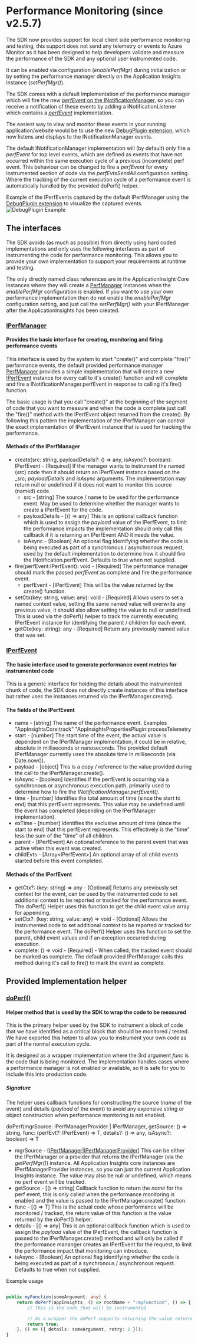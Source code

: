 # Performance Monitoring (since v2.5.7)

The SDK now provides support for local client side performance monitoring and testing, this support does not send any telemetry or events to Azure Monitor as it has been designed to help developers validate and measure the performance of the SDK and any optional user instrumented code.

It can be enabled via configuration (_enablePerfMgr_) during initialization or by setting the performance manager directly on the Application Insights instance (_setPerfMgr()_).

The SDK comes with a default implementation of the performance manager which will fire the new [_perfEvent_ on the INotificationManager](https://github.com/microsoft/ApplicationInsights-JS/blob/master/shared/AppInsightsCore/src/JavaScriptSDK.Interfaces/INotificationManager.ts#L51), so you can receive a notification of these events by adding a INotificationListener which contains a [_perfEvent_](https://github.com/microsoft/ApplicationInsights-JS/blob/master/shared/AppInsightsCore/src/JavaScriptSDK.Interfaces/INotificationListener.ts#L38) implementation.

The easiest way to view and monitor these events in your running application/website would be to use the new [DebugPlugin extension](https://github.com/microsoft/ApplicationInsights-JS/blob/master/extensions/applicationinsights-debugplugin-js/README.md), which now listens and displays to the INotificationManager events.

The default INotificationManager implementation will (by default) only fire a _perfEvent_ for top level events, which are defined as events that have not occurred within the same execution cycle of a previous (incomplete) perf event. This behaviour can be changed to fire a _perfEvent_ for every instrumented section of code via the _perfEvtsSendAll_ configuration setting. Where the tracking of the current execution cycle of a performance event is automatically handled by the provided doPerf() helper.

Example of the IPerfEvents captured by the default IPerfManager using the [DebugPlugin extension](https://github.com/microsoft/ApplicationInsights-JS/blob/master/extensions/applicationinsights-debugplugin-js/README.md) to visualize the captured events.
![DebugPlugin Example](./media/DebugPlugin-PerfEvent1.png)

## The interfaces

The SDK avoids (as much as possible) from directly using hard coded implementations and only uses the following interfaces as part of instrumenting the code for performance monitoring. This allows you to provide your own implementation to support your requirements at runtime and testing.

The only directly named class references are in the ApplicationInsight Core instances where they will create a [PerfManager](https://github.com/microsoft/ApplicationInsights-JS/blob/master/shared/AppInsightsCore/src/JavaScriptSDK/PerfManager.ts) instances when the _enablePerfMgr_ configuration is enabled. If you want to use your own performance implementation then do not enable the _enablePerfMgr_ configuration setting, and just call the _setPerfMgr()_ with your IPerfManager after the ApplicationInsights has been created.

### [IPerfManager](https://github.com/microsoft/ApplicationInsights-JS/blob/master/shared/AppInsightsCore/src/JavaScriptSDK.Interfaces/IPerfManager.ts)

#### Provides the basic interface for creating, monitoring and firing performance events

This interface is used by the system to start "create()" and complete "fire()" performance events, the default provided performance manager [PerfManager](https://github.com/microsoft/ApplicationInsights-JS/blob/master/shared/AppInsightsCore/src/JavaScriptSDK/PerfManager.ts) provides a simple implementation that will create a new [IPerfEvent](https://github.com/microsoft/ApplicationInsights-JS/blob/master/shared/AppInsightsCore/src/JavaScriptSDK.Interfaces/IPerfEvent.ts) instance for every call to it's create() function and will complete and fire a INotificationManager.perfEvent in response to calling it's fire() function.

The basic usage is that you call "create()" at the beginning of the segment of code that you want to measure and when the code is complete just call the "fire()" method with the IPerfEvent object returned from the create(). By following this pattern the implementation of the IPerfManager can control the exact implementation of IPerfEvent instance that is used for tracking the performance.

#### Methods of the IPerfManager

 * create(src: string, payloadDetails?: () => any, isAsync?: boolean): IPerfEvent - [Required] If the manager wants to instrument the named (_src_) code then it should return an IPerfEvent instance based on the _src; _payloadDetails_ and _isAsync_ arguments. The implementation may return null or undefined if it does not want to monitor this source (named) code.
   * src - [string] The source / name to be used for the performance event. May be used to determine whether the manager wants to create a IPerfEvent for the code.
   * payloadDetails -  [() => any] This is an optional callback function which is used to assign the _payload_ value of the IPerfEvent, to limit the performance impacts the implementation should only call this callback if it is returning an IPerfEvent AND it needs the value.
   * isAsync - [Boolean] An optional flag identifying whether the code is being executed as part of a synchronous / asynchronous request, used by the default implementation to determine how it should fire the INotification.perfEvent. Defaults to true when not supplied.
 * fire(perfEvent:IPerfEvent): void - [Required] The performance manager should mark the passed _perfEvent_ as complete and fire the performance event.
   * perfEvent - [IPerfEvent] This will be the value returned by the create() function.
* setCtx(key: string, value: any): void - [Required] Allows users to set a named context value, setting the same named value will overwrite any previous value, it should also allow setting the value to null or undefined. This is used via the doPerf() helper to track the currently executing IPerfEvent instance for identifying the parent / children for each event.
* getCtx(key: string): any - [Required] Return any previously named value that was set.

### [IPerfEvent](https://github.com/microsoft/ApplicationInsights-JS/blob/master/shared/AppInsightsCore/src/JavaScriptSDK.Interfaces/IPerfEvent.ts)

#### The basic interface used to generate performance event metrics for instrumented code

This is a generic interface for holding the details about the instrumented chunk of code, the SDK does not directly create instances of this interface but rather uses the instances returned via the IPerfManager.create().

#### The fields of the IPerfEvent

 * name - [string] The name of the performance event. Examples "AppInsightsCore:track" "AppInsightsPropertiesPlugin:processTelemetry
 * start - [number] The start time of the event, the actual value is dependent on the IPerfManager implementation, it could be in relative, absolute in milliseconds or nanoseconds. The provided default IPerfManager currently uses the absolute time in milliseconds (via Date.now()).
 * payload - [object] This is a copy / reference to the value provided during the call to the IPerfManager.create().
 * isAsync - [boolean] Identifies if the perfEvent is occurring via a synchronous or asynchronous execution path, primarily used to determine how to fire the _INotificationManager.perfEvent()_.
 * time - [number] Identifies the total amount of time (since the start to end) that this perfEvent represents. This value may be undefined until the event has completed (depending on the IPerfManager implementation).
 * exTime - [number] Identifies the exclusive amount of time (since the start to end) that this perfEvent represents. This effectively is the "time" less the sum of the "time" of all children.
 * parent - [IPerfEvent] An optional reference to the parent event that was active when this event was created.
 * childEvts - [Array&lt;IPerfEvent&gt;] An optional array of all child events started before this event completed.

#### Methods of the IPerfEvent

 * getCtx?: (key: string) => any - [Optional] Returns any previously set context for the event, can be used by the instrumented code to set additional context to be reported or tracked for the performance event. The doPerf() Helper uses this function to get the child event value array for appending.
 * setCtx?: (key: string, value: any) => void - [Optional] Allows the instrumented code to set additional context to be reported or tracked for the performance event. The doPerf() Helper uses this function to set the parent, child event values and if an exception occurred during execution.
 * complete: () => void - [Required] - When called, the tracked event should be marked as complete. The default provided IPerfManager calls this method during it's call to fire() to mark the event as complete.

## Provided Implementation helper

### [doPerf()](https://github.com/microsoft/ApplicationInsights-JS/blob/master/shared/AppInsightsCore/src/JavaScriptSDK/CoreUtils.ts#L498)

#### Helper method that is used by the SDK to wrap the code to be measured

This is the primary helper used by the SDK to instrument a block of code that we have identified as a critical block that should be monitored / tested. We have exported this helper to allow you to instrument your own code as part of the normal execution cycle.

It is designed as a wrapper implementation where the 3rd argument _func_ is the code that is being monitored. The implementation handles cases where a performance manager is not enabled or available, so it is safe for you to include this into production code.

##### Signature

The helper uses callback functions for constructing the source (_name_ of the event) and details (_payload_ of the event) to avoid any expensive string or object construction when performance monitoring is not enabled.

doPerf<T>(mgrSource: IPerfManagerProvider | IPerfManager, getSource: () => string, func: (perfEvt?: IPerfEvent) => T, details?: () => any, isAsync?: boolean) => T

 * mgrSource - [[IPerfManager|IPerfManagerProvider](https://github.com/microsoft/ApplicationInsights-JS/blob/master/shared/AppInsightsCore/src/JavaScriptSDK.Interfaces/IPerfManager.ts)] This can be either the IPerfManager or a provider that returns the IPerfManager (via the _getPerfMgr()_) instance. All Application Insights core instances are IPerfManagerProvider instances, so you can just the current Application Insights instance. The value may also be null or undefined, which means no perf event will be tracked.
 * getSource - [() => string] Callback function to return the _name_ for the perf event, this is only called when the performance monitoring is enabled and the value is passed to the IPerfManager.create() function.
 * func - [() => T] This is the actual code whose performance will be monitored / tracked, the return value of this function is the value returned by the doPerf() helper.
 * details - [() => any] This is an optional callback function which is used to assign the _payload_ value of the IPerfEvent, the callback function is passed to the IPerfManager.create() method and will only be called if the performance mananger creates an IPerfEvent for the request, to limit the performance impact that monitoring can introduce.
 * isAsync - [Boolean] An optional flag identifying whether the code is being executed as part of a synchronous / asynchronous request. Defaults to true when not supplied.

Example usage
```typescript

public myFunction(someArgument: any) {
    return doPerf(appInsights, () => rootName + ":myFunction", () => {
        // This is the code that will be instrumented

        // As a wrapper the doPerf supports returning the value returned by the func argument
        return true;
    }, () => ({ details: someArgument, retry: 1 }));
}

```
